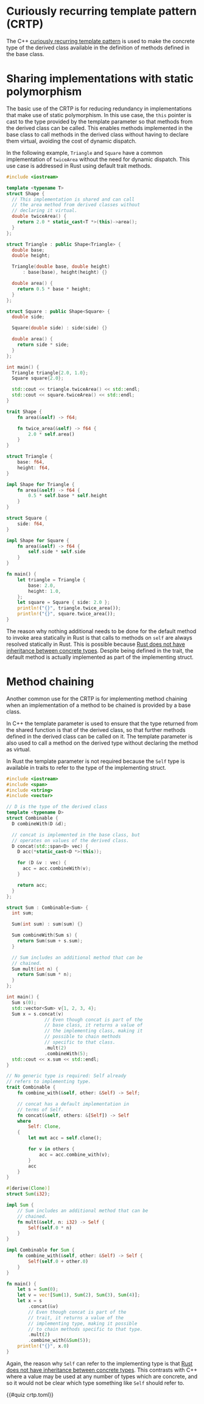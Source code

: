 # Curiously recurring template pattern (CRTP)

The C++ [curiously recurring template
pattern](https://en.cppreference.com/w/cpp/language/crtp) is used to make the
concrete type of the derived class available in the definition of methods
defined in the base class.

# Sharing implementations with static polymorphism

The basic use of the CRTP is for reducing redundancy in implementations that
make use of static polymorphism. In this use case, the `this` pointer is cast to
the type provided by the template parameter so that methods from the derived
class can be called. This enables methods implemented in the base class to call
methods in the derived class without having to declare them virtual, avoiding
the cost of dynamic dispatch.

In the following example, `Triangle` and `Square` have a common implementation
of `twiceArea` without the need for dynamic dispatch. This use case is addressed
in Rust using default trait methods.

<div class="comparison">

```cpp
#include <iostream>

template <typename T>
struct Shape {
  // This implementation is shared and can call
  // the area method from derived classes without
  // declaring it virtual.
  double twiceArea() {
    return 2.0 * static_cast<T *>(this)->area();
  }
};

struct Triangle : public Shape<Triangle> {
  double base;
  double height;

  Triangle(double base, double height)
      : base(base), height(height) {}

  double area() {
    return 0.5 * base * height;
  }
};

struct Square : public Shape<Square> {
  double side;

  Square(double side) : side(side) {}

  double area() {
    return side * side;
  }
};

int main() {
  Triangle triangle{2.0, 1.0};
  Square square{2.0};

  std::cout << triangle.twiceArea() << std::endl;
  std::cout << square.twiceArea() << std::endl;
}
```

```rust
trait Shape {
    fn area(&self) -> f64;

    fn twice_area(&self) -> f64 {
        2.0 * self.area()
    }
}

struct Triangle {
    base: f64,
    height: f64,
}

impl Shape for Triangle {
    fn area(&self) -> f64 {
        0.5 * self.base * self.height
    }
}

struct Square {
    side: f64,
}

impl Shape for Square {
    fn area(&self) -> f64 {
        self.side * self.side
    }
}

fn main() {
    let triangle = Triangle {
        base: 2.0,
        height: 1.0,
    };
    let square = Square { side: 2.0 };
    println!("{}", triangle.twice_area());
    println!("{}", square.twice_area());
}
```

</div>

The reason why nothing additional needs to be done for the default method to
invoke area statically in Rust is that calls to methods on `self` are always
resolved statically in Rust. This is possible because [Rust does not have
inheritance between concrete
types](/idioms/data_modeling/inheritance_and_reuse.md). Despite being defined in
the trait, the default method is actually implemented as part of the
implementing struct.

# Method chaining

Another common use for the CRTP is for implementing method chaining when an
implementation of a method to be chained is provided by a base class.

In C++ the template parameter is used to ensure that the type returned from the
shared function is that of the derived class, so that further methods defined in
the derived class can be called on it. The template parameter is also used to
call a method on the derived type without declaring the method as virtual.

In Rust the template parameter is not required because the `Self` type is
available in traits to refer to the type of the implementing struct.

<div class="comparison">

```cpp
#include <iostream>
#include <span>
#include <string>
#include <vector>

// D is the type of the derived class
template <typename D>
struct Combinable {
  D combineWith(D &d);

  // concat is implemented in the base class, but
  // operates on values of the derived class.
  D concat(std::span<D> vec) {
    D acc(*static_cast<D *>(this));

    for (D &v : vec) {
      acc = acc.combineWith(v);
    }

    return acc;
  }
};

struct Sum : Combinable<Sum> {
  int sum;

  Sum(int sum) : sum(sum) {}

  Sum combineWith(Sum s) {
    return Sum(sum + s.sum);
  }

  // Sum includes an additional method that can be
  // chained.
  Sum mult(int n) {
    return Sum(sum * n);
  }
};

int main() {
  Sum s(0);
  std::vector<Sum> v{1, 2, 3, 4};
  Sum x = s.concat(v)
              // Even though concat is part of the
              // base class, it returns a value of
              // the implementing class, making it
              // possible to chain methods
              // specific to that class.
              .mult(2)
              .combineWith(5);
  std::cout << x.sum << std::endl;
}
```

```rust
// No generic type is required: Self already
// refers to implementing type.
trait Combinable {
    fn combine_with(&self, other: &Self) -> Self;

    // concat has a default implementation in
    // terms of Self.
    fn concat(&self, others: &[Self]) -> Self
    where
        Self: Clone,
    {
        let mut acc = self.clone();

        for v in others {
            acc = acc.combine_with(v);
        }
        acc
    }
}

#[derive(Clone)]
struct Sum(i32);

impl Sum {
    // Sum includes an additional method that can be
    // chained.
    fn mult(&self, n: i32) -> Self {
        Self(self.0 * n)
    }
}

impl Combinable for Sum {
    fn combine_with(&self, other: &Self) -> Self {
        Self(self.0 + other.0)
    }
}

fn main() {
    let s = Sum(0);
    let v = vec![Sum(1), Sum(2), Sum(3), Sum(4)];
    let x = s
        .concat(&v)
        // Even though concat is part of the
        // trait, it returns a value of the
        // implementing type, making it possible
        // to chain methods specific to that type.
        .mult(2)
        .combine_with(&Sum(5));
    println!("{}", x.0)
}
```

</div>

Again, the reason why `Self` can refer to the implementing type is that [Rust
does not have inheritance between concrete
types](/idioms/data_modeling/inheritance_and_reuse.md). This contrasts with C++
where a value may be used at any number of types which are concrete, and so it
would not be clear which type something like `Self` should refer to.

{{#quiz crtp.toml}}
